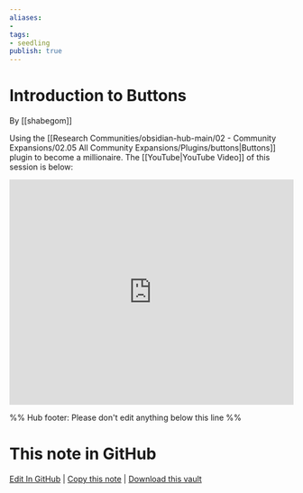 ```yaml
---
aliases: 
- 
tags:
- seedling
publish: true
---
```


# Introduction to Buttons

By [[shabegom]]

Using the [[Research Communities/obsidian-hub-main/02 - Community Expansions/02.05 All Community Expansions/Plugins/buttons|Buttons]] plugin to become a millionaire.
The [[YouTube|YouTube Video]] of this session is below:

<iframe width="100%" height="400px" src="https://www.youtube.com/embed/3LhtmBYy6Jc" title="YouTube video player" frameborder="0" allow="accelerometer; autoplay; clipboard-write; encrypted-media; gyroscope; picture-in-picture" allowfullscreen></iframe>



%% Hub footer: Please don't edit anything below this line %%

# This note in GitHub

<span class="git-footer">[Edit In GitHub](https://github.dev/obsidian-community/obsidian-hub/blob/main/04%20-%20Guides%2C%20Workflows%2C%20%26%20Courses/Community%20Talks/Introduction%20to%20Buttons.md "git-hub-edit-note") | [Copy this note](https://raw.githubusercontent.com/obsidian-community/obsidian-hub/main/04%20-%20Guides%2C%20Workflows%2C%20%26%20Courses/Community%20Talks/Introduction%20to%20Buttons.md "git-hub-copy-note") | [Download this vault](https://github.com/obsidian-community/obsidian-hub/archive/refs/heads/main.zip "git-hub-download-vault") </span>
